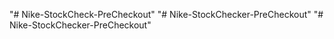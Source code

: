 "# Nike-StockCheck-PreCheckout" 
"# Nike-StockChecker-PreCheckout" 
"# Nike-StockChecker-PreCheckout" 
